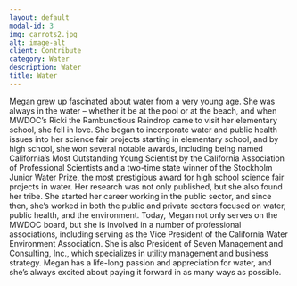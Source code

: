 ```yaml
---
layout: default
modal-id: 3
img: carrots2.jpg
alt: image-alt
client: Contribute
category: Water
description: Water
title: Water
---
```

Megan grew up fascinated about water from a very young age. She was always in the water – whether it be at the pool or at the beach, and when MWDOC’s Ricki the Rambunctious Raindrop came to visit her elementary school, she fell in love. She began to incorporate water and public health issues into her science fair projects starting in elementary school, and by high school, she won several notable awards, including being named California’s Most Outstanding Young Scientist by the California Association of Professional Scientists and a two-time state winner of the Stockholm Junior Water Prize, the most prestigious award for high school science fair projects in water. Her research was not only published, but she also found her tribe. She started her career working in the public sector, and since then, she’s worked in both the public and private sectors focused on water, public health, and the environment. Today, Megan not only serves on the MWDOC board, but she is involved in a number of professional associations, including serving as the Vice President of the California Water Environment Association. She is also President of Seven Management and Consulting, Inc., which specializes in utility management and business strategy. Megan has a life-long passion and appreciation for water, and she’s always excited about paying it forward in as many ways as possible.